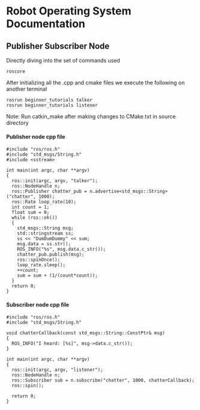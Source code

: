 # Robot Operating System Documentation
## Publisher Subscriber Node
Directly diving into the set of commands used 
```
roscore
```
After initializing all the .cpp and cmake files we execute the following on another terminal
```
rosrun beginner_tutorials talker
rosrun beginner_tutorials listener
```
Note: Run catkin_make after making changes to CMake.txt in source directory

#### Publisher node cpp file
```
#include "ros/ros.h"
#include "std_msgs/String.h"
#include <sstream>

int main(int argc, char **argv)
{
  ros::init(argc, argv, "talker");
  ros::NodeHandle n;
  ros::Publisher chatter_pub = n.advertise<std_msgs::String>("chatter", 1000);
  ros::Rate loop_rate(10);
  int count = 1;
  float sum = 0;
  while (ros::ok())
  {
    std_msgs::String msg;
    std::stringstream ss;
    ss << "DumDumDummy" << sum;
    msg.data = ss.str();
    ROS_INFO("%s", msg.data.c_str());
    chatter_pub.publish(msg);
    ros::spinOnce();
    loop_rate.sleep();
    ++count;
    sum = sum + (1/(count*count));
  }
  return 0;
}
```
#### Subscriber node cpp file
```
#include "ros/ros.h"
#include "std_msgs/String.h"

void chatterCallback(const std_msgs::String::ConstPtr& msg)
{
  ROS_INFO("I heard: [%s]", msg->data.c_str());
}

int main(int argc, char **argv)
{
  ros::init(argc, argv, "listener");
  ros::NodeHandle n;
  ros::Subscriber sub = n.subscribe("chatter", 1000, chatterCallback);
  ros::spin();

  return 0;
}
```
